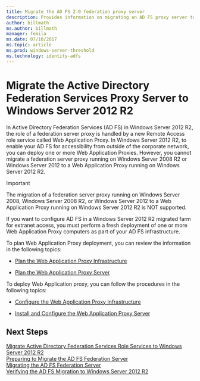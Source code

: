 ```yaml
---
title: Migrate the AD FS 2.0 federation proxy server
description: Provides information on migrating an AD FS proxy server to Windows Server 2012 R2.
author: billmath
ms.author: billmath
manager: femila
ms.date: 07/10/2017
ms.topic: article
ms.prod: windows-server-threshold
ms.technology: identity-adfs
---
```


# Migrate the Active Directory Federation Services Proxy Server to Windows Server 2012 R2

In Active Directory Federation Services (AD FS) in Windows Server 2012 R2, the role of a federation server proxy is handled by a new Remote Access role service called Web Application Proxy. In Windows Server 2012 R2, to enable your AD FS for accessibility from outside of the corporate network, you can deploy one or more Web Application Proxies. However, you cannot migrate a federation server proxy running on Windows Server 2008 R2 or Windows Server 2012 to a Web Application Proxy running on Windows Server 2012 R2.  
  
> [!IMPORTANT]
>  The migration of a federation server proxy running on Windows Server 2008, Windows Server 2008 R2, or Windows Server 2012 to a Web Application Proxy running on Windows Server 2012 R2 is NOT supported.  
  
If you want to configure AD FS in a Windows Server 2012 R2 migrated farm for extranet access, you must perform a fresh deployment of one or more Web Application Proxy computers as part of your AD FS infrastructure.  
  
To plan Web Application Proxy deployment, you can review the information in the following topics:  
  
-   [Plan the Web Application Proxy Infrastructure](https://technet.microsoft.com/library/dn383648.aspx)  
  
-   [Plan the Web Application Proxy Server](https://technet.microsoft.com/library/dn383647.aspx)  
  
 To deploy Web Application proxy, you can follow the procedures in the following topics:  
  
-   [Configure the Web Application Proxy Infrastructure](https://technet.microsoft.com/library/dn383644.aspx)  
  
-   [Install and Configure the Web Application Proxy Server](https://technet.microsoft.com/library/dn383662.aspx)  
  
## Next Steps
 [Migrate Active Directory Federation Services Role Services to Windows Server 2012 R2](migrate-ad-fs-service-role-to-windows-server-r2.md)   
 [Preparing to Migrate the AD FS Federation Server](prepare-migrate-ad-fs-server-r2.md)   
 [Migrating the AD FS Federation Server](migrate-ad-fs-fed-server-r2.md)    
 [Verifying the AD FS Migration to Windows Server 2012 R2](verify-ad-fs-migration.md)

